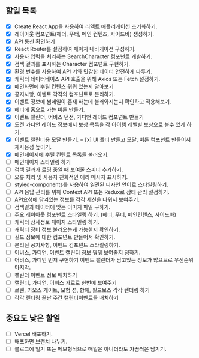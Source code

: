 ## 할일 목록
- [x] Create React App을 사용하여 리액트 애플리케이션 초기화하기.
- [x] 레이아웃 컴포넌트(헤더, 푸터, 메인 컨텐츠, 사이드바) 생성하기.
- [x] API 통신 확인하기
- [x] React Router를 설정하여 페이지 내비게이션 구성하기.
- [x] 사용자 입력을 처리하는 SearchCharacter 컴포넌트 개발하기.
- [x] 검색 결과를 표시하는 Character 컴포넌트 구현하기.
- [x] 환경 변수를 사용하여 API 키와 민감한 데이터 안전하게 다루기.
- [x] 캐릭터 데이터베이스 API 호출을 위해 Axios 또는 Fetch 설정하기.
- [x] 메인화면에 뿌릴 컨텐츠 뭐뭐 있는지 알아보기
- [x] 공지사항, 이벤트 각각의 컴포넌트로 분리하기.
- [x] 이벤트 정보에 썸네일이 존재 하는데 불러와지는지 확인하고 적용해보기. 
- [x] 헤더에 홈으로 가는 버튼 만들기.
- [x] 이벤트 캘린더, 어비스 던전, 가디언 레이드 컴포넌트 만들기
- [x] 도전 가디언 레이드 정보에서 보상 목록을 각 아이템 레벨별 보상으로 볼수 있게 하기.
- [x] 이벤트 캘린더용 모달 만들기.
= [x] UI 폴더 만들고 모달, 버튼 컴포넌트 만들어서 재사용성 높이기. 
- [x] 메인페이지에 뿌릴 컨텐트 목록들 불러오기.
- [ ] 메인페이지 스타일링 하기
- [ ] 검색 결과가 로딩 중일 때 보여줄 스피너 추가하기.
- [ ] 오류 처리 및 사용자 친화적인 에러 메시지 표시하기.
- [ ] styled-components를 사용하여 일관된 디자인 언어로 스타일링하기.
- [ ] API 응답 관리를 위해 Context API 또는 Redux로 상태 관리 설정하기.
- [ ] API요청에 담겨있는 정보를 각각 세션을 나워서 보여주기.
- [ ] 검색결과 데이터에 맞는 이미지 파일 구하기.
- [ ] 주요 레이아웃 컴포넌트 스타일링 하기. (헤더, 푸터, 메인컨텐츠, 사이드바)
- [ ] 캐릭터 상세정보 페이지 스타일링 하기.
- [ ] 캐릭터 장비 정보 불러오는게 가능한지 확인하기.
- [ ] 길드 정보에 대한 컴포넌트 만들어서 확인하기.
- [ ] 분리된 공지사항, 이벤트 컴포넌트 스타일링하기.
- [ ] 어비스, 가디언, 이벤트 캘린더 정보 뭐뭐 보여줄지 정하기.
- [ ] 어비스, 가디언 먼저 구현하기 이벤트 캘린더가 담고있는 정보가 많으므로 우선순위 마지막.
- [ ] 캘린더 이벤트 정보 배치하기
- [ ] 캘린더, 가디언, 어비스 가로로 한번에 보여주기 
- [ ] 로웬, 카오스 게이트, 모험 섬, 항해, 필드보스 각각 렌더링 하기
- [ ] 각각 렌더링 끝난 주간 캘린더이벤트들 배치하기

## 중요도 낮은 할일 
- [ ] Vercel 배포하기. 
- [ ] 배포하면 브랜치 나누기.
- [ ] 블로그에 일기 또는 메모형식으로 매일은 아니더라도 가끔씩은 남기기.